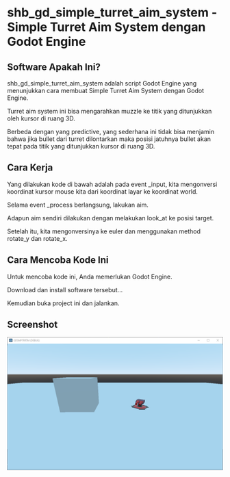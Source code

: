 # shb_gd_simple_turret_aim_system - Simple Turret Aim System dengan Godot Engine

## Software Apakah Ini?

shb_gd_simple_turret_aim_system adalah script Godot Engine yang menunjukkan cara membuat Simple Turret Aim System dengan Godot Engine.

Turret aim system ini bisa mengarahkan muzzle ke titik yang ditunjukkan oleh kursor di ruang 3D.

Berbeda dengan yang predictive, yang sederhana ini tidak bisa menjamin bahwa jika bullet dari turret dilontarkan maka posisi jatuhnya bullet akan tepat pada titik yang ditunjukkan kursor di ruang 3D.

## Cara Kerja

Yang dilakukan kode di bawah adalah pada event _input, kita mengonversi koordinat kursor mouse kita dari koordinat layar ke koordinat world.

Selama event _process berlangsung, lakukan aim.

Adapun aim sendiri dilakukan dengan melakukan look_at ke posisi target.

Setelah itu, kita mengonversinya ke euler dan menggunakan method rotate_y dan rotate_x.

## Cara Mencoba Kode Ini

Untuk mencoba kode ini, Anda memerlukan Godot Engine.

Download dan install software tersebut...

Kemudian buka project ini dan jalankan.

## Screenshot

![ScreenShot](.readme-assets/SHBGDSimpleTurretAimSystem-1.png?raw=true)